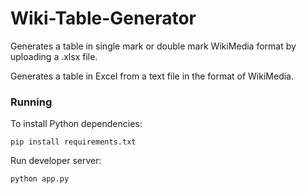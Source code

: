 # Wiki-Table-Generator

Generates a table in single mark or double mark WikiMedia format by uploading a .xlsx file.

Generates a table in Excel from a text file in the format of WikiMedia.

### Running

To install Python dependencies:
```
pip install requirements.txt
```
Run developer server:
```
python app.py
```
